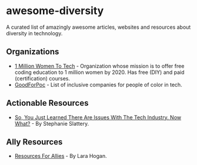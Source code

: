 # awesome-diversity

A curated list of amazingly awesome articles, websites and resources about diversity in technology.

## Organizations

- [1 Million Women To Tech](https://github.com/1millionwomentotech/toolkitten) - Organization whose mission is to offer free coding education to 1 million women by 2020. Has free (DIY) and paid (certification) courses.
- [GoodForPoc](https://github.com/GoodForPoC/GoodForPoC) - List of inclusive companies for people of color in tech.

## Actionable Resources

- [So, You Just Learned There Are Issues With The Tech Industry. Now What?](https://github.com/stephmarx/so-you-just-learned) - By Stephanie Slattery.

## Ally Resources

- [Resources For Allies](https://github.com/larahogan/ally-resources) - By Lara Hogan.
